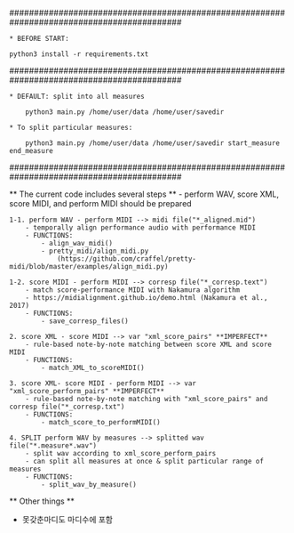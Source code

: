 
###########################################################################################

    * BEFORE START: 

	python3 install -r requirements.txt

###########################################################################################

    * DEFAULT: split into all measures
    
        python3 main.py /home/user/data /home/user/savedir

    * To split particular measures: 

        python3 main.py /home/user/data /home/user/savedir start_measure end_measure

###########################################################################################


** The current code includes several steps **
    - perform WAV, score XML, score MIDI, and perform MIDI should be prepared

    1-1. perform WAV - perform MIDI --> midi file("*_aligned.mid")
        - temporally align performance audio with performance MIDI
        - FUNCTIONS:
            - align_wav_midi()
            - pretty_midi/align_midi.py 
                (https://github.com/craffel/pretty-midi/blob/master/examples/align_midi.py)

    1-2. score MIDI - perform MIDI --> corresp file("*_corresp.text") 
        - match score-performance MIDI with Nakamura algorithm 
        - https://midialignment.github.io/demo.html (Nakamura et al., 2017)
        - FUNCTIONS:
            - save_corresp_files() 

    2. score XML - score MIDI --> var "xml_score_pairs" **IMPERFECT**
        - rule-based note-by-note matching between score XML and score MIDI 
        - FUNCTIONS:
            - match_XML_to_scoreMIDI()
    
    3. score XML- score MIDI - perform MIDI --> var "xml_score_perform_pairs" **IMPERFECT**
        - rule-based note-by-note matching with "xml_score_pairs" and corresp file("*_corresp.txt")
        - FUNCTIONS: 
            - match_score_to_performMIDI()

    4. SPLIT perform WAV by measures --> splitted wav file("*.measure*.wav")
        - split wav according to xml_score_perform_pairs 
        - can split all measures at once & split particular range of measures 
        - FUNCTIONS:
            - split_wav_by_measure()


** Other things **
- 못갖춘마디도 마디수에 포함 

